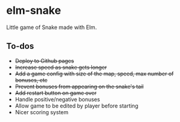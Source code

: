 # elm-snake

Little game of Snake made with Elm.

## To-dos

* ~~Deploy to Github pages~~
* ~~Increase speed as snake gets longer~~
* ~~Add a game config with size of the map, speed, max number of bonuses, etc~~
* ~~Prevent bonuses from appearing on the snake's tail~~
* ~~Add restart button on game over~~
* Handle positive/negative bonuses
* Allow game to be edited by player before starting
* Nicer scoring system
